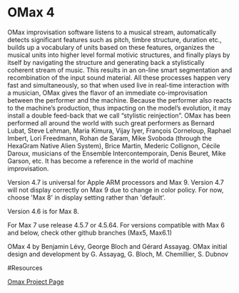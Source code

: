 # OMax 4

OMax improvisation software listens to a musical stream, automatically detects significant features such as pitch, timbre structure, duration etc., builds up a vocabulary of units based on these features, organizes the musical units into higher level formal motivic structures, and finally plays by itself by navigating the structure and generating back a stylistically coherent stream of music. This results in an on-line smart segmentation and recombination of the input sound material. All these processes happen very fast and simultaneously, so that when used live in real-time interaction with a musician, OMax gives the flavor of an immediate co-improvisation between the performer and the machine. Because the performer also reacts to the machine’s production, thus impacting on the model’s evolution, it may install a double feed-back that we call “stylistic reinjection”. OMax has been performed all around the world with such great performers as Bernard Lubat, Steve Lehman, Maria Kimura, Vijay Iyer, François Corneloup, Raphael Imbert, Lori Freedmann, Rohan de Saram, Mike Svoboda (through the HexaGram Native Alien System), Brice Martin, Mederic Collignon, Cécile Daroux, musicians of the Ensemble Intercontemporain, Denis Beuret, Mike Garson, etc. It has become a reference in the world of machine improvisation.

Version 4.7 is universal for Apple ARM processors and Max 9.
Version 4.7 will not display correctly on Max 9 due to change in color policy. For now, choose 'Max 8' in display setting rather than 'default'.

Version 4.6 is for Max 8.

For Max 7 use release 4.5.7 or 4.5.64. For versions compatible with  Max 6 and below, check other github branches (Max5, Max6.1)

OMax 4 by Benjamin Lévy, George Bloch and Gérard Assayag.
OMax initial design and development by G. Assayag, G. Bloch, M. Chemillier, S. Dubnov

#Resources

[Omax Project Page](http://repmus.ircam.fr/omax/home)
